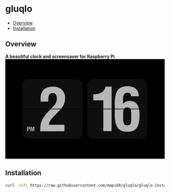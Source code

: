 # gluqlo

* [Overview](#overview)
* [Installation](#installation)

## Overview
**A beautiful clock and screensaver for Raspberry Pi**
![gluqlo](images/gluqlo.png)

## Installation
```bash
curl -sSfL https://raw.githubusercontent.com/mapi68/gluqlo/gluqlo-install | bash
```

